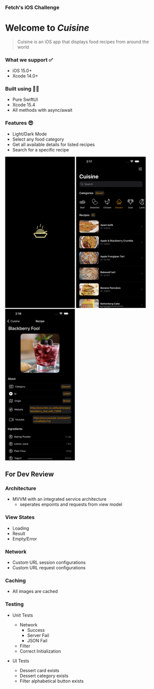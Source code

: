 ### Fetch's iOS Challenge

 # Welcome to *Cuisine*
> Cuisine is an iOS app that displays food recipes from around the world

### What we support ✅
- iOS 15.0+
- Xcode 14.0+

### Built using 👷🏻
- Pure SwiftUI
- Xcode 15.4
- All methods with async/await

### Features 😎
- Light/Dark Mode
- Select any food category
- Get all available details for listed recipes
- Search for a specific recipe
<p>
<img src="CuisineLaunchLogo.png" width="225" height="487.5">
<img src="Simulator Screenshot - Clone 1 of iPhone 15 Pro Max - 2024-06-08 at 14.17.50.png" width="225" height="487.5">
<img src="Simulator Screenshot - Clone 1 of iPhone 15 Pro Max - 2024-06-08 at 14.18.15.png" width="225" height="487.5">
</p>


## For Dev Review

### Architecture
- MVVM with an integrated service architecture
  - seperates enpoints and requests from view model

### View States
- Loading
- Result
- Empty/Error

### Network
- Custom URL session configurations
- Custom URL request configurations

### Caching
- All images are cached

### Testing
- Unit Tests
  - Network
    - Success
    - Server Fail
    - JSON Fail
  - Filter
  - Correct Initialization
    
- UI Tests
  - Dessert card exists
  - Dessert category exists
  - Filter alphabetical button exists
